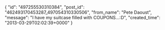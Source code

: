  {
   "id": "497255530310384",
   "post_id": "462493170453287_497054310330506",
   "from_name": "Pete Daoust",
   "message": "I have my suitcase filled with COUPONS...:D",
   "created_time": "2013-03-29T02:02:39+0000"
 }
